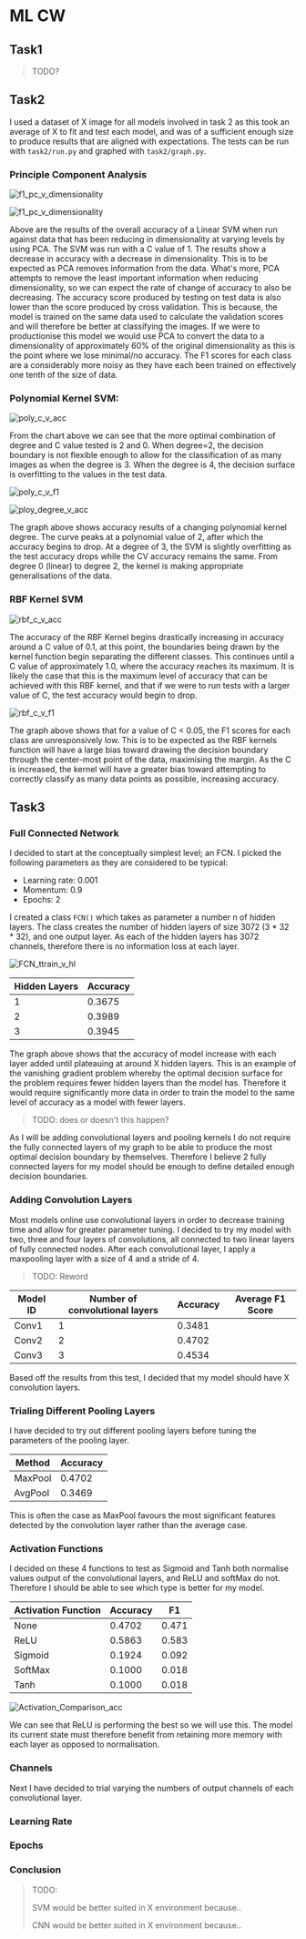 # ML CW

## Task1

> TODO?

## Task2

I used a dataset of X image for all models involved in task 2 as this took an average of X to fit and test each model, and was of a sufficient enough size to produce results that are aligned with expectations. The tests can be run with `task2/run.py` and graphed with `task2/graph.py`.

### Principle Component Analysis

![f1_pc_v_dimensionality](task2/figs/acc_v_pca.png)

![f1_pc_v_dimensionality](task2/figs/f1_pc_v_dimensionality.png)

Above are the results of the overall accuracy of a Linear SVM when run against data that has been reducing in dimensionality at varying levels by using PCA. The SVM was run with a C value of 1. The results show a decrease in accuracy with a decrease in dimensionality. This is to be expected as PCA removes information from the data. What's more, PCA attempts to remove the least important information when reducing dimensionality, so we can expect the rate of change of accuracy to also be decreasing. The accuracy score produced by testing on test data is also lower than the score produced by cross validation. This is because, the model is trained on the same data used to calculate the validation scores and will therefore be better at classifying the images. If we were to productionise this model we would use PCA to convert the data to a dimensionality of approximately 60% of the original dimensionality as this is the point where we lose minimal/no accuracy. The F1 scores for each class are a considerably more noisy as they have each been trained on effectively one tenth of the size of data. 

### Polynomial Kernel SVM:

![poly_c_v_acc](task2/figs/poly_c_v_acc.png)

From the chart above we can see that the more optimal combination of degree and C value tested is 2 and 0. When degree=2, the decision boundary is not flexible enough to allow for the classification of as many images as when the degree is 3. When the degree is 4, the decision surface is overfitting to the values in the test data.

![poly_c_v_f1](task2/figs/poly_c_v_f1.png)

![ploy_degree_v_acc](task2/figs/poly_degree_v_acc.png)

The graph above shows accuracy results of a changing polynomial kernel degree. The curve peaks at a polynomial value of 2, after which the accuracy begins to drop. At a degree of 3, the SVM is slightly overfitting as the test accuracy drops while the CV accuracy remains the same. From degree 0 (linear) to degree 2, the kernel is making appropriate generalisations of the data.

### RBF Kernel SVM

![rbf_c_v_acc](task2/figs/rbf_c_v_acc.png)

The accuracy of the RBF Kernel begins drastically increasing in accuracy around a C value of 0.1, at this point, the boundaries being drawn by the kernel function begin separating the different classes. This continues until a C value of approximately 1.0, where the accuracy reaches its maximum. It is likely the case that this is the maximum level of accuracy that can be achieved with this RBF kernel, and that if we were to run tests with a larger value of C, the test accuracy would begin to drop.

![rbf_c_v_f1](task2/figs/rbf_c_v_f1.png)

The graph above shows that for a value of C < 0.05, the F1 scores for each class are unresponsively low. This is to be expected as the RBF kernels function will have a large bias toward drawing the decision boundary through the center-most point of the data, maximising the margin. As the C is increased, the kernel will have a greater bias toward attempting to correctly classify as many data points as possible, increasing accuracy.

## Task3

### Full Connected Network

I decided to start at the conceptually simplest level; an FCN. I picked the following parameters as they are considered to be typical:

- Learning rate: 0.001
- Momentum: 0.9
- Epochs: 2

I created a class `FCN()` which takes as parameter a number n of hidden layers. The class creates the number of hidden layers of size 3072 (3 * 32 * 32), and one output layer. As each of the hidden layers has 3072 channels, therefore there is no information loss at each layer.

![FCN_ttrain_v_hl](task3/figs/FCN_acc_v_hl.png)

| Hidden Layers | Accuracy |
| ------------- | -------- |
| 1             | 0.3675   |
| 2             | 0.3989   |
| 3             | 0.3945   |

The graph above shows that the accuracy of model increase with each layer added until plateauing at around X hidden layers. This is an example of the vanishing gradient problem whereby the optimal decision surface for the problem requires fewer hidden layers than the model has. Therefore it would require significantly more data in order to train the model to the same level of accuracy as a model with fewer layers.

> TODO: does or doesn't this happen?

As I will be adding convolutional layers and pooling kernels I do not require the fully connected layers of my graph to be able to produce the most optimal decision boundary by themselves. Therefore I believe 2 fully connected layers for my model should be enough to define detailed enough decision boundaries.

### Adding Convolution Layers

Most models online use convolutional layers in order to decrease training time and allow for greater parameter tuning. I decided to try my model with two, three and four layers of convolutions, all connected to two linear layers of fully connected nodes. After each convolutional layer, I apply a maxpooling layer with a size of 4 and a stride of 4.

> TODO: Reword

| Model ID | Number of convolutional layers | Accuracy | Average F1 Score |
| -------- | ------------------------------ | -------- | ---------------- |
| Conv1    | 1                              | 0.3481   |                  |
| Conv2    | 2                              | 0.4702   |                  |
| Conv3    | 3                              | 0.4534   |                  |

Based off the results from this test, I decided that my model should have X convolution layers.

### Trialing Different Pooling Layers

I have decided to try out different pooling layers before tuning the parameters of the pooling layer.

| Method  | Accuracy |
| ------- | -------- |
| MaxPool | 0.4702   |
| AvgPool | 0.3469   |

This is often the case as MaxPool favours the most significant features detected by the convolution layer rather than the average case.

### Activation Functions

I decided on these 4 functions to test as Sigmoid and Tanh both normalise values output of the convolutional layers, and ReLU and softMax do not. Therefore I should be able to see which type is better for my model.

| Activation Function | Accuracy | F1    |
| ------------------- | -------- | ----- |
| None                | 0.4702   | 0.471 |
| ReLU                | 0.5863   | 0.583 |
| Sigmoid             | 0.1924   | 0.092 |
| SoftMax             | 0.1000   | 0.018 |
| Tanh                | 0.1000   | 0.018 |

![Activation_Comparison_acc](task3/figs/Activation_Comparison_acc.png)

We can see that ReLU is performing the best so we will use this. The model its current state must therefore benefit from retaining more memory with each layer as opposed to normalisation.

### Channels

Next I have decided to trial varying the numbers of output channels of each convolutional layer.

### Learning Rate

### Epochs



### Conclusion

> TODO:
>
> SVM would be better suited in X environment because..
>
> CNN would be better suited in X environment because..
